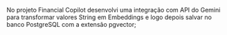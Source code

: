 No projeto Financial Copilot desenvolvi uma integração com API do Gemini para transformar valores String em Embeddings e logo depois salvar no banco PostgreSQL com a extensão pgvector;

